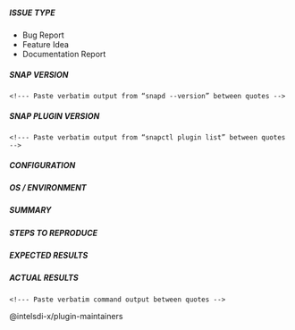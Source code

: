 <!--- Verify first that your issue/request is not already reported in GitHub -->

##### ISSUE TYPE
<!--- Pick one below and delete the rest: -->
 - Bug Report
 - Feature Idea
 - Documentation Report


##### SNAP VERSION
```
<!--- Paste verbatim output from “snapd --version” between quotes -->
```
##### SNAP PLUGIN VERSION
```
<!--- Paste verbatim output from “snapctl plugin list” between quotes -->
```

##### CONFIGURATION
<!---
Mention any settings you have changed/added/removed in task description or snapd configuration
-->

##### OS / ENVIRONMENT
<!---
Mention the OS you are running snap
-->

##### SUMMARY
<!--- Explain the problem briefly -->

##### STEPS TO REPRODUCE
<!---
For bugs, show exactly how to reproduce the problem.
For new features, show how the feature would be used.
-->

<!--- You can also paste gist.github.com links for larger files -->

##### EXPECTED RESULTS
<!--- What did you expect to happen when running the steps above? -->

##### ACTUAL RESULTS
<!--- What actually happened? If possible run snapd with debug log -->

```
<!--- Paste verbatim command output between quotes -->
```
@intelsdi-x/plugin-maintainers